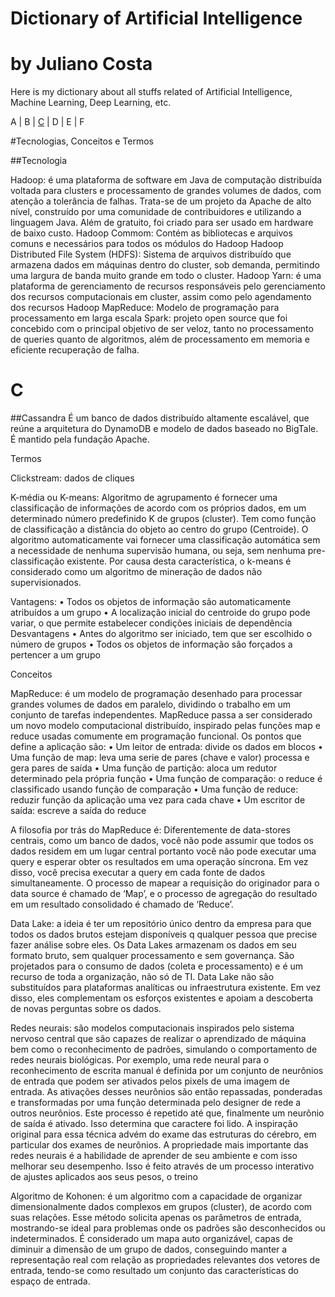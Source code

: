 
# Dictionary of Artificial Intelligence
# by Juliano Costa

Here is my dictionary about all stuffs related of Artificial Intelligence, Machine Learning, Deep Learning, etc.

A | B | <a href='Letter_C'>C</a> | D | E | F

#Tecnologias, Conceitos e Termos

##Tecnologia

Hadoop: é uma plataforma de software em Java de computação distribuída voltada para clusters e processamento de grandes volumes de dados, com atenção a tolerância de falhas. Trata-se de um projeto da Apache de alto nível, construído por uma comunidade de contribuidores e utilizando a linguagem Java. Além de gratuito, foi criado para ser usado em hardware de baixo custo.
Hadoop Commom: Contém as bibliotecas e arquivos comuns e necessários para todos os módulos do Hadoop
Hadoop Distributed File System (HDFS): Sistema de arquivos distribuído que armazena dados em máquinas dentro do cluster, sob demanda, permitindo uma largura de banda muito grande em todo o cluster.
Hadoop Yarn: é uma plataforma de gerenciamento de recursos responsáveis pelo gerenciamento dos recursos computacionais em cluster, assim como pelo agendamento dos recursos
Hadoop MapReduce: Modelo de programação para processamento em larga escala
Spark: projeto open source que foi concebido com o principal objetivo de ser veloz, tanto no processamento de queries quanto de algoritmos, além de processamento em memoria e eficiente recuperação de falha.

# <a id='Letter_C'>C</a>

##Cassandra
É um banco de dados distribuído altamente escalável, que reúne a arquitetura do DynamoDB e modelo de dados baseado no BigTale. É mantido pela fundação Apache.

Termos

Clickstream: dados de cliques

K-média ou K-means: Algoritmo de agrupamento é fornecer uma classificação de informações de acordo com os próprios dados, em um determinado número predefinido K de grupos (cluster). Tem como função de classificação a distância do objeto ao centro do grupo (Centroide).
O algoritmo automaticamente vai fornecer uma classificação automática sem a necessidade de nenhuma supervisão humana, ou seja, sem nenhuma pre-classificação existente. Por causa desta característica, o k-means é considerado como um algoritmo de mineração de dados não supervisionados.

Vantagens: 
•	Todos os objetos de informação são automaticamente atribuídos a um grupo
•	A localização inicial do centroide do grupo pode variar, o que permite estabelecer condições iniciais de dependência
Desvantagens
•	Antes do algoritmo ser iniciado, tem que ser escolhido o número de grupos
•	Todos os objetos de informação são forçados a pertencer a um grupo


Conceitos

MapReduce: é um modelo de programação desenhado para processar grandes volumes de dados em paralelo, dividindo o trabalho em um conjunto de tarefas independentes. MapReduce passa a ser considerado um novo modelo computacional distribuído, inspirado pelas funções map e reduce usadas comumente em programação funcional.
Os pontos que define a aplicação são:
•	Um leitor de entrada: divide os dados em blocos
•	Uma função de map: leva uma serie de pares (chave e valor) processa e gera pares de saída
•	Uma função de partição: aloca um redutor determinado pela própria função
•	Uma função de comparação: o reduce é classificado usando função de comparação
•	Uma função de reduce: reduzir função da aplicação uma vez para cada chave
•	Um escritor de saída: escreve a saída do reduce


A filosofia por trás do MapReduce é: Diferentemente de data-stores centrais, como um banco de dados, você não pode assumir que todos os dados residem em um lugar central portanto você não pode executar uma query e esperar obter os resultados em uma operação síncrona. Em vez disso, você precisa executar a query em cada fonte de dados simultaneamente. O processo de mapear a requisição do originador para o data source é chamado de ‘Map’, e o processo de agregação do resultado em um resultado consolidado é chamado de ‘Reduce’.

Data Lake: a ideia é ter um repositório único dentro da empresa para que todos os dados brutos estejam disponíveis q qualquer pessoa que precise fazer análise sobre eles. Os Data Lakes armazenam os dados em seu formato bruto, sem qualquer processamento e sem governança.
São projetados para o consumo de dados (coleta e processamento) e é um recurso de toda a organização, não só de TI.
Data Lake não são substituídos para plataformas analíticas ou infraestrutura existente. Em vez disso, eles complementam os esforços existentes e apoiam a descoberta de novas perguntas sobre os dados.

Redes neurais: são modelos computacionais inspirados pelo sistema nervoso central que são capazes de realizar o aprendizado de máquina bem como o reconhecimento de padrões, simulando o comportamento de redes neurais biológicas.
Por exemplo, uma rede neural para o reconhecimento de escrita manual é definida por um conjunto de neurônios de entrada que podem ser ativados pelos pixels de uma imagem de entrada. As ativações desses neurônios são então repassadas, ponderadas e transformadas por uma função determinada pelo designer de rede a outros neurônios. Este processo é repetido até que, finalmente um neurônio de saída é ativado. Isso determina que caractere foi lido.
A inspiração original para essa técnica advém do exame das estruturas do cérebro, em particular dos exames de neurônios. A propriedade mais importante das redes neurais é a habilidade de aprender de seu ambiente e com isso melhorar seu desempenho. Isso é feito através de um processo interativo de ajustes aplicados aos seus pesos, o treino

Algoritmo de Kohonen: é um algoritmo com a capacidade de organizar dimensionalmente dados complexos em grupos (cluster), de acordo com suas relações. Esse método solicita apenas os parâmetros de entrada, mostrando-se ideal para problemas onde os padrões são desconhecidos ou indeterminados. É considerado um mapa auto organizável, capas de diminuir a dimensão de um grupo de dados, conseguindo manter a representação real com relação as propriedades relevantes dos vetores de entrada, tendo-se como resultado um conjunto das características do espaço de entrada.
